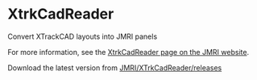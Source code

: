 # XtrkCadReader
Convert XTrackCAD layouts into JMRI panels

For more information, see the [XtrkCadReader page on the JMRI website](http://jmri.org/community/connections/XtrkCadReader/index.shtml).

Download the latest version from [JMRI/XTrkCadReader/releases](https://github.com/JMRI/XTrkCadReader/releases)
